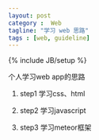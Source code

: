 ```yaml
---
layout: post
category :  Web
tagline: "学习 web 思路"
tags : [web, guideline]
---
```

{% include JB/setup %}

个人学习web app的思路


1. step1
学习css、html

2. step2
学习javascript

3. step3
学习meteor框架

